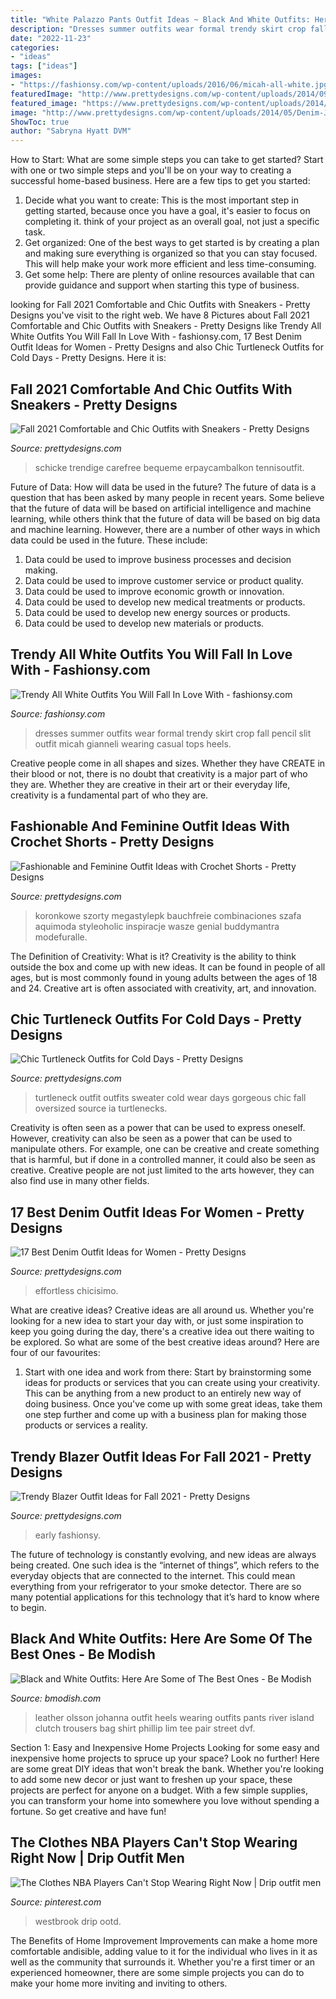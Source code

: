 ```yaml
---
title: "White Palazzo Pants Outfit Ideas ~ Black And White Outfits: Here Are Some Of The Best Ones"
description: "Dresses summer outfits wear formal trendy skirt crop fall pencil slit outfit micah gianneli wearing casual tops heels"
date: "2022-11-23"
categories:
- "ideas"
tags: ["ideas"]
images:
- "https://fashionsy.com/wp-content/uploads/2016/06/micah-all-white.jpg"
featuredImage: "http://www.prettydesigns.com/wp-content/uploads/2014/09/White-Trench-Coat-Outfit-Idea-with-Sneakers.jpg"
featured_image: "https://www.prettydesigns.com/wp-content/uploads/2014/09/Dark-Blue-Blazer-and-Shorts-Outfit-For-Early-Fall.jpg"
image: "http://www.prettydesigns.com/wp-content/uploads/2014/05/Denim-Jumpsuit-Outfit-Idea.jpg"
ShowToc: true
author: "Sabryna Hyatt DVM"
---
```



How to Start: What are some simple steps you can take to get started?
Start with one or two simple steps and you'll be on your way to creating a successful home-based business. Here are a few tips to get you started: 
1. Decide what you want to create: This is the most important step in getting started, because once you have a goal, it's easier to focus on completing it. think of your project as an overall goal, not just a specific task. 
2. Get organized: One of the best ways to get started is by creating a plan and making sure everything is organized so that you can stay focused. This will help make your work more efficient and less time-consuming. 
3. Get some help: There are plenty of online resources available that can provide guidance and support when starting this type of business.

	

		
looking for Fall 2021 Comfortable and Chic Outfits with Sneakers - Pretty Designs you've visit to the right web. We have 8 Pictures about Fall 2021 Comfortable and Chic Outfits with Sneakers - Pretty Designs like Trendy All White Outfits You Will Fall In Love With - fashionsy.com, 17 Best Denim Outfit Ideas for Women - Pretty Designs and also Chic Turtleneck Outfits for Cold Days - Pretty Designs. Here it is:
		
    
## Fall 2021 Comfortable And Chic Outfits With Sneakers - Pretty Designs

<img loading=lazy src="http://www.prettydesigns.com/wp-content/uploads/2014/09/White-Trench-Coat-Outfit-Idea-with-Sneakers.jpg" onerror="this.onerror=null;this.src='https://tse3.mm.bing.net/th?id=OIP.sJbJyaXtfjf72VjpMovcrQHaK2&amp;pid=15.1';" alt="Fall 2021 Comfortable and Chic Outfits with Sneakers - Pretty Designs">

_Source: prettydesigns.com_

>schicke trendige carefree bequeme erpaycambalkon tennisoutfit. 

	

Future of Data: How will data be used in the future?
The future of data is a question that has been asked by many people in recent years. Some believe that the future of data will be based on artificial intelligence and machine learning, while others think that the future of data will be based on big data and machine learning. However, there are a number of other ways in which data could be used in the future. These include:
1. Data could be used to improve business processes and decision making.
2. Data could be used to improve customer service or product quality.
3. Data could be used to improve economic growth or innovation.
4. Data could be used to develop new medical treatments or products.
5. Data could be used to develop new energy sources or products.
6. Data could be used to develop new materials or products.

    
## Trendy All White Outfits You Will Fall In Love With - Fashionsy.com

<img loading=lazy src="https://fashionsy.com/wp-content/uploads/2016/06/micah-all-white.jpg" onerror="this.onerror=null;this.src='https://tse2.mm.bing.net/th?id=OIP.RiSF5fy58hoOa-kAMBvAbQHaPE&amp;pid=15.1';" alt="Trendy All White Outfits You Will Fall In Love With - fashionsy.com">

_Source: fashionsy.com_

>dresses summer outfits wear formal trendy skirt crop fall pencil slit outfit micah gianneli wearing casual tops heels. 

	

Creative people come in all shapes and sizes. Whether they have CREATE in their blood or not, there is no doubt that creativity is a major part of who they are. Whether they are creative in their art or their everyday life, creativity is a fundamental part of who they are.

    
## Fashionable And Feminine Outfit Ideas With Crochet Shorts - Pretty Designs

<img loading=lazy src="http://www.prettydesigns.com/wp-content/uploads/2014/08/Black-Crop-Top-with-White-Crochet-Shorts.jpg" onerror="this.onerror=null;this.src='https://tse4.mm.bing.net/th?id=OIP.JE4Etu2f-ooG7b6NGAskkwHaK3&amp;pid=15.1';" alt="Fashionable and Feminine Outfit Ideas with Crochet Shorts - Pretty Designs">

_Source: prettydesigns.com_

>koronkowe szorty megastylepk bauchfreie combinaciones szafa aquimoda styleoholic inspiracje wasze genial buddymantra modefuralle. 

	

The Definition of Creativity: What is it?
Creativity is the ability to think outside the box and come up with new ideas. It can be found in people of all ages, but is most commonly found in young adults between the ages of 18 and 24. Creative art is often associated with creativity, art, and innovation.

    
## Chic Turtleneck Outfits For Cold Days - Pretty Designs

<img loading=lazy src="http://www.prettydesigns.com/wp-content/uploads/2014/10/Beautiful-White-Turtleneck-for-Fall.jpg" onerror="this.onerror=null;this.src='https://tse4.mm.bing.net/th?id=OIP.d_jRXBJ-XU1x4cZCO0pDQgHaK9&amp;pid=15.1';" alt="Chic Turtleneck Outfits for Cold Days - Pretty Designs">

_Source: prettydesigns.com_

>turtleneck outfit outfits sweater cold wear days gorgeous chic fall oversized source ia turtlenecks. 

	

Creativity is often seen as a power that can be used to express oneself. However, creativity can also be seen as a power that can be used to manipulate others. For example, one can be creative and create something that is harmful, but if done in a controlled manner, it could also be seen as creative. Creative people are not just limited to the arts however, they can also find use in many other fields.

    
## 17 Best Denim Outfit Ideas For Women - Pretty Designs

<img loading=lazy src="http://www.prettydesigns.com/wp-content/uploads/2014/05/Denim-Jumpsuit-Outfit-Idea.jpg" onerror="this.onerror=null;this.src='https://tse1.mm.bing.net/th?id=OIP.jUDjqMexAa4Z6qCje935sQHaKI&amp;pid=15.1';" alt="17 Best Denim Outfit Ideas for Women - Pretty Designs">

_Source: prettydesigns.com_

>effortless chicisimo. 

	

What are creative ideas?
Creative ideas are all around us. Whether you're looking for a new idea to start your day with, or just some inspiration to keep you going during the day, there's a creative idea out there waiting to be explored. So what are some of the best creative ideas around? Here are four of our favourites: 
1. Start with one idea and work from there: Start by brainstorming some ideas for products or services that you can create using your creativity. This can be anything from a new product to an entirely new way of doing business. Once you've come up with some great ideas, take them one step further and come up with a business plan for making those products or services a reality. 


    
## Trendy Blazer Outfit Ideas For Fall 2021 - Pretty Designs

<img loading=lazy src="https://www.prettydesigns.com/wp-content/uploads/2014/09/Dark-Blue-Blazer-and-Shorts-Outfit-For-Early-Fall.jpg" onerror="this.onerror=null;this.src='https://tse4.mm.bing.net/th?id=OIP.K9TMNmb5Jj7KK8rJoj4XCAHaLG&amp;pid=15.1';" alt="Trendy Blazer Outfit Ideas for Fall 2021 - Pretty Designs">

_Source: prettydesigns.com_

>early fashionsy. 

	

The future of technology is constantly evolving, and new ideas are always being created. One such idea is the “internet of things”, which refers to the everyday objects that are connected to the internet. This could mean everything from your refrigerator to your smoke detector. There are so many potential applications for this technology that it’s hard to know where to begin.

    
## Black And White Outfits: Here Are Some Of The Best Ones - Be Modish

<img loading=lazy src="https://bmodish.com/wp-content/uploads/2015/06/johannaeo_blackandwhite_outfit1-bmodish.jpg" onerror="this.onerror=null;this.src='https://tse1.mm.bing.net/th?id=OIP.CUnO2vD4IacKqKV0LdCXIAHaLI&amp;pid=15.1';" alt="Black and White Outfits: Here Are Some of The Best Ones - Be Modish">

_Source: bmodish.com_

>leather olsson johanna outfit heels wearing outfits pants river island clutch trousers bag shirt phillip lim tee pair street dvf. 

	

Section 1: Easy and Inexpensive Home Projects
Looking for some easy and inexpensive home projects to spruce up your space? Look no further! Here are some great DIY ideas that won't break the bank.
Whether you're looking to add some new decor or just want to freshen up your space, these projects are perfect for anyone on a budget. With a few simple supplies, you can transform your home into somewhere you love without spending a fortune. So get creative and have fun!

    
## The Clothes NBA Players Can&#039;t Stop Wearing Right Now | Drip Outfit Men

<img loading=lazy src="https://i.pinimg.com/736x/d1/26/89/d1268936d9e17bf76e49f4700f50b756.jpg" onerror="this.onerror=null;this.src='https://tse3.mm.bing.net/th?id=OIP.iVE75ibvvZNqQETzxe1cUwHaLH&amp;pid=15.1';" alt="The Clothes NBA Players Can&#039;t Stop Wearing Right Now | Drip outfit men">

_Source: pinterest.com_

>westbrook drip ootd. 

	

The Benefits of Home Improvement
Improvements can make a home more comfortable andisible, adding value to it for the individual who lives in it as well as the community that surrounds it. Whether you're a first timer or an experienced homeowner, there are some simple projects you can do to make your home more inviting and inviting to others.

